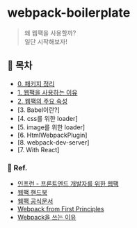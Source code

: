 # webpack-boilerplate

> 왜 웹팩을 사용할까?  
> 일단 시작해보자!

## 📁 목차

-   [0. 패키지 정리](./docs/0.%20패키지%20정리.md)
-   [1. 웹팩을 사용하는 이유](./docs/1.%20웹팩을%20사용하는%20이유.md)
-   [2. 웹팩의 주요 속성](./docs/2.%20웹팩의%20주요%20속성.md)
-   [3. Babel이란?]
-   [4. css를 위한 loader]
-   [5. image를 위한 loader]
-   [6. HtmlWebpackPlugin]
-   [8. webpack-dev-server]
-   [7. With React]

### 👀 Ref.

-   [인프런 - 프론트엔드 개발자를 위한 웹팩](https://www.inflearn.com/course/%ED%94%84%EB%9F%B0%ED%8A%B8%EC%97%94%EB%93%9C-%EC%9B%B9%ED%8C%A9)
-   [웹팩 핸드북](https://www.inflearn.com/course/%ED%94%84%EB%9F%B0%ED%8A%B8%EC%97%94%EB%93%9C-%EC%9B%B9%ED%8C%A9)
-   [웹팩 공식문서](https://webpack.js.org/)
-   [Webpack from First Principles](https://www.youtube.com/watch?v=WQue1AN93YU)
-   [Webpack을 쓰는 이유](https://ingg.dev/webpack/)
